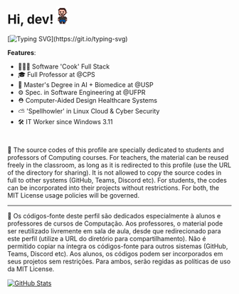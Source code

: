 <h1 align="left">Hi, dev! <img src="gif_fred_d.gif" width="25px"></h1>

[![Typing SVG](https://readme-typing-svg.demolab.com?font=Fira+Code&pause=1000&color=000000&width=435&lines=Turn+off+the+screens!)](https://git.io/typing-svg)

<b>Features</b>:
- 👨🏻‍🍳 Software 'Cook' Full Stack<br>
- 🎓 Full Professor at @CPS<br>
- 🤖 Master's Degree in AI + Biomedice at @USP<br>
- ⚙ Spec. in Software Engineering at @UFPR<br>
- ⛑️ Computer-Aided Design Healthcare Systems<br>
- ⛅ 'Spellhowler' in Linux Cloud & Cyber Security<br>
- 🛠️ IT Worker since Windows 3.11<br>

<h1 align="left"></h1>

📢 The source codes of this profile are specially dedicated to students and professors of Computing courses. For teachers, the material can be reused freely in the classroom, as long as it is redirected to this profile (use the URL of the directory for sharing). It is not allowed to copy the source codes in full to other systems (GitHub, Teams, Discord etc). For students, the codes can be incorporated into their projects without restrictions. For both, the MIT License usage policies will be governed.<hr>
📢 Os códigos-fonte deste perfil são dedicados especialmente à alunos e professores de cursos de Computação. Aos professores, o material pode ser reutilizado livremente em sala de aula, desde que redirecionado para este perfil (utilize a URL do diretório para compartilhamento). Não é permitido copiar na íntegra os códigos-fonte para outros sistemas (GitHub, Teams, Discord etc). Aos alunos, os códigos podem ser incorporados em seus projetos sem restrições. Para ambos, serão regidas as políticas de uso da MIT License.


<a href="https://github.com/fbamuniz/fbamuniz">
  <img align="center" src="https://github-readme-stats.vercel.app/api?username=fbamuniz&show_icons=true&line_height=27&theme=default" alt="GitHub Stats"/>
</a>
